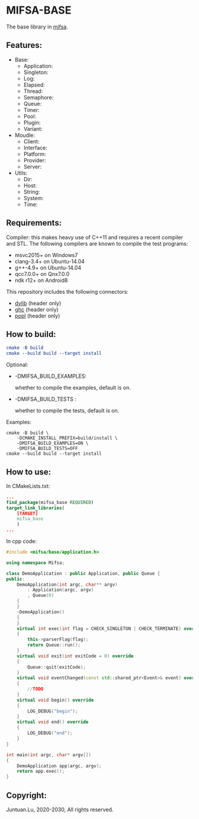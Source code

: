 # MIFSA-BASE

The base library in [mifsa](https://github.com/lujuntuan/mifsa).

## Features:

- Base:
  - Application:
  - Singleton:
  - Log:
  - Elapsed:
  - Thread:
  - Semaphore:
  - Queue:
  - Timer:
  - Pool:
  - Plugin:
  - Variant:
- Moudle:
  - Client:
  - Interface:
  - Platform:
  - Provider:
  - Server:
- Utils:
  - Dir:
  - Host:
  - String:
  - System:
  - Time:

## Requirements:

Compiler: this makes heavy use of C++11 and requires a recent compiler and STL. The following compilers are known to compile the test programs:

- msvc2015+ on Windows7
- clang-3.4+ on Ubuntu-14.04
- g++-4.9+ on Ubuntu-14.04
- qcc7.0.0+ on Qnx7.0.0
- ndk r12+ on Android8

This repository includes the following connectors:

- [dylib](https://github.com/martin-olivier/dylib) (header only)
- [ghc](https://github.com/gulrak/filesystem) (header only)
- [popl](https://github.com/badaix/popl) (header only)

## How to build:

```cmake
cmake -B build
cmake --build build --target install
```

Optional:

- -DMIFSA_BUILD_EXAMPLES: 

  whether to compile the examples, default is on.

- -DMIFSA_BUILD_TESTS :

  whether to compile the tests, default is on.

Examples:

```shell
cmake -B build \
	-DCMAKE_INSTALL_PREFIX=build/install \
	-DMIFSA_BUILD_EXAMPLES=ON \
	-DMIFSA_BUILD_TESTS=OFF
cmake --build build --target install
```

## How to use:

In CMakeLists.txt:

```cmake
...
find_package(mifsa_base REQUIRED)
target_link_libraries(
    [TARGET]
    mifsa_base
    )
...
```

In cpp code:

```c++
#include <mifsa/base/application.h>

using namespace Mifsa;

class DemoApplication : public Application, public Queue {
public:
    DemoApplication(int argc, char** argv)
        : Application(argc, argv)
        , Queue(0)
    {
    }
    ~DemoApplication()
    {
    }
    virtual int exec(int flag = CHECK_SINGLETON | CHECK_TERMINATE) override
    {
        this->parserFlag(flag);
        return Queue::run();
    }
    virtual void exit(int exitCode = 0) override
    {
        Queue::quit(exitCode);
    }
    virtual void eventChanged(const std::shared_ptr<Event>& event) override
    {
        //TODO
    }
    virtual void begin() override
    {
        LOG_DEBUG("begin");
    }
    virtual void end() override
    {
        LOG_DEBUG("end");
    }
}

int main(int argc, char* argv[])
{
    DemoApplication app(argc, argv);
    return app.exec();
}
```

## Copyright:

Juntuan.Lu, 2020-2030, All rights reserved.
